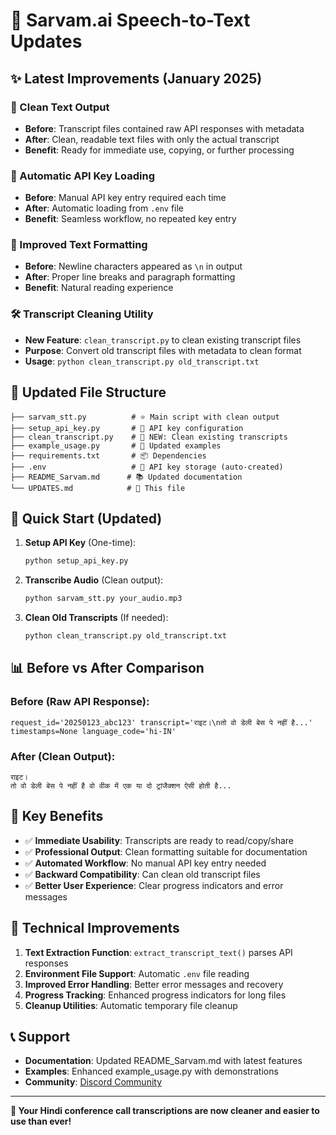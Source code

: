 # 🎉 Sarvam.ai Speech-to-Text Updates

## ✨ Latest Improvements (January 2025)

### 🧹 Clean Text Output
- **Before**: Transcript files contained raw API responses with metadata
- **After**: Clean, readable text files with only the actual transcript
- **Benefit**: Ready for immediate use, copying, or further processing

### 🔑 Automatic API Key Loading
- **Before**: Manual API key entry required each time
- **After**: Automatic loading from `.env` file
- **Benefit**: Seamless workflow, no repeated key entry

### 📝 Improved Text Formatting
- **Before**: Newline characters appeared as `\n` in output
- **After**: Proper line breaks and paragraph formatting
- **Benefit**: Natural reading experience

### 🛠️ Transcript Cleaning Utility
- **New Feature**: `clean_transcript.py` to clean existing transcript files
- **Purpose**: Convert old transcript files with metadata to clean format
- **Usage**: `python clean_transcript.py old_transcript.txt`

## 📁 Updated File Structure

```
├── sarvam_stt.py          # ⭐ Main script with clean output
├── setup_api_key.py       # 🔑 API key configuration
├── clean_transcript.py    # 🧹 NEW: Clean existing transcripts
├── example_usage.py       # 📖 Updated examples
├── requirements.txt       # 📦 Dependencies
├── .env                   # 🔐 API key storage (auto-created)
├── README_Sarvam.md      # 📚 Updated documentation
└── UPDATES.md            # 📝 This file
```

## 🚀 Quick Start (Updated)

1. **Setup API Key** (One-time):
   ```bash
   python setup_api_key.py
   ```

2. **Transcribe Audio** (Clean output):
   ```bash
   python sarvam_stt.py your_audio.mp3
   ```

3. **Clean Old Transcripts** (If needed):
   ```bash
   python clean_transcript.py old_transcript.txt
   ```

## 📊 Before vs After Comparison

### Before (Raw API Response):
```
request_id='20250123_abc123' transcript='राइट।\nतो वो डेली बेस पे नहीं है...' timestamps=None language_code='hi-IN'
```

### After (Clean Output):
```
राइट।
तो वो डेली बेस पे नहीं है वो वीक में एक या दो ट्रांजैक्शन ऐसी होती है...
```

## 🎯 Key Benefits

- ✅ **Immediate Usability**: Transcripts are ready to read/copy/share
- ✅ **Professional Output**: Clean formatting suitable for documentation
- ✅ **Automated Workflow**: No manual API key entry needed
- ✅ **Backward Compatibility**: Can clean old transcript files
- ✅ **Better User Experience**: Clear progress indicators and error messages

## 🔧 Technical Improvements

1. **Text Extraction Function**: `extract_transcript_text()` parses API responses
2. **Environment File Support**: Automatic `.env` file reading
3. **Improved Error Handling**: Better error messages and recovery
4. **Progress Tracking**: Enhanced progress indicators for long files
5. **Cleanup Utilities**: Automatic temporary file cleanup

## 📞 Support

- **Documentation**: Updated README_Sarvam.md with latest features
- **Examples**: Enhanced example_usage.py with demonstrations
- **Community**: [Discord Community](https://discord.gg/hTuVuPNF)

---

**🎊 Your Hindi conference call transcriptions are now cleaner and easier to use than ever!**
